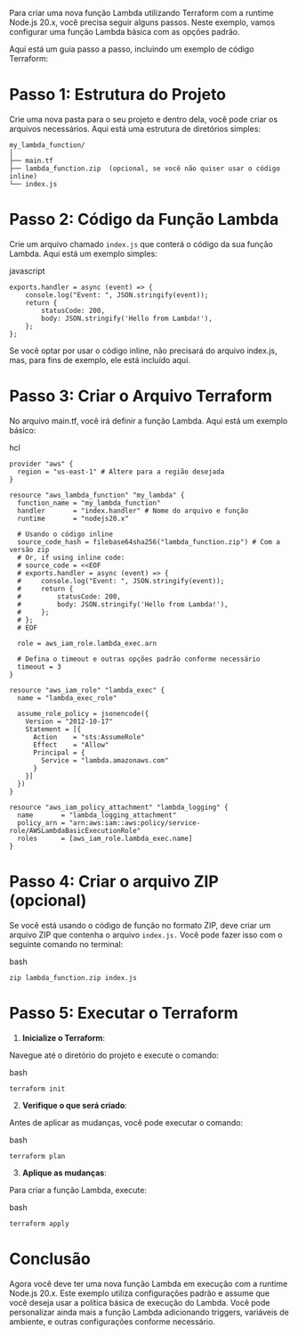 Para criar uma nova função Lambda utilizando Terraform com a runtime Node.js 20.x, você precisa seguir alguns passos. Neste exemplo, vamos configurar uma função Lambda básica com as opções padrão.

Aqui está um guia passo a passo, incluindo um exemplo de código Terraform:

# Passo 1: Estrutura do Projeto
Crie uma nova pasta para o seu projeto e dentro dela, você pode criar os arquivos necessários. Aqui está uma estrutura de diretórios simples:
```
my_lambda_function/
│
├── main.tf
├── lambda_function.zip  (opcional, se você não quiser usar o código inline)
└── index.js
```
# Passo 2: Código da Função Lambda
Crie um arquivo chamado `index.js` que conterá o código da sua função Lambda. Aqui está um exemplo simples:

javascript
```
exports.handler = async (event) => {
    console.log("Event: ", JSON.stringify(event));
    return {
        statusCode: 200,
        body: JSON.stringify('Hello from Lambda!'),
    };
};
```
Se você optar por usar o código inline, não precisará do arquivo index.js, mas, para fins de exemplo, ele está incluído aqui.

# Passo 3: Criar o Arquivo Terraform
No arquivo main.tf, você irá definir a função Lambda. Aqui está um exemplo básico:

hcl
```
provider "aws" {
  region = "us-east-1" # Altere para a região desejada
}

resource "aws_lambda_function" "my_lambda" {
  function_name = "my_lambda_function"
  handler       = "index.handler" # Nome do arquivo e função
  runtime       = "nodejs20.x"

  # Usando o código inline
  source_code_hash = filebase64sha256("lambda_function.zip") # Com a versão zip
  # Or, if using inline code:
  # source_code = <<EOF
  # exports.handler = async (event) => {
  #     console.log("Event: ", JSON.stringify(event));
  #     return {
  #         statusCode: 200,
  #         body: JSON.stringify('Hello from Lambda!'),
  #     };
  # };
  # EOF

  role = aws_iam_role.lambda_exec.arn

  # Defina o timeout e outras opções padrão conforme necessário
  timeout = 3
}

resource "aws_iam_role" "lambda_exec" {
  name = "lambda_exec_role"

  assume_role_policy = jsonencode({
    Version = "2012-10-17"
    Statement = [{
      Action    = "sts:AssumeRole"
      Effect    = "Allow"
      Principal = {
        Service = "lambda.amazonaws.com"
      }
    }]
  })
}

resource "aws_iam_policy_attachment" "lambda_logging" {
  name       = "lambda_logging_attachment"
  policy_arn = "arn:aws:iam::aws:policy/service-role/AWSLambdaBasicExecutionRole"
  roles      = [aws_iam_role.lambda_exec.name]
}
```
# Passo 4: Criar o arquivo ZIP (opcional)
Se você está usando o código de função no formato ZIP, deve criar um arquivo ZIP que contenha o arquivo `index.js.` Você pode fazer isso com o seguinte comando no terminal:

bash
```
zip lambda_function.zip index.js
```
# Passo 5: Executar o Terraform
1. **Inicialize o Terraform**:

Navegue até o diretório do projeto e execute o comando:

bash
```
terraform init
```
2. **Verifique o que será criado**:

Antes de aplicar as mudanças, você pode executar o comando:

bash
```
terraform plan
```
3. **Aplique as mudanças**:

Para criar a função Lambda, execute:

bash
```
terraform apply
```
# Conclusão
Agora você deve ter uma nova função Lambda em execução com a runtime Node.js 20.x. Este exemplo utiliza configurações padrão e assume que você deseja usar a política básica de execução do Lambda. Você pode personalizar ainda mais a função Lambda adicionando triggers, variáveis de ambiente, e outras configurações conforme necessário.